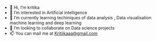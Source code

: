 - 👋 Hi, I’m kritika
- 👀 I’m interested in Artificial intelligence
- 🌱 I’m currently learning techiniques of data analysis , Data visualisation  machine learning and deep learning
- 💞️ I’m looking to collaborate on Data science projects
- 📫 You can mail me at Kritiikaaa@gmail.com

<!---
kritika755/kritika755 is a ✨ special ✨ repository because its `README.md` (this file) appears on your GitHub profile.
You can click the Preview link to take a look at your changes.
--->
